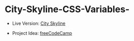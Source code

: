 # City-Skyline-CSS-Variables-

- Live Version: [City Skyline](https://city-skyline-css-variables.vercel.app/)

- Project Idea: [freeCodeCamp](https://freeCodeCamp.org)
